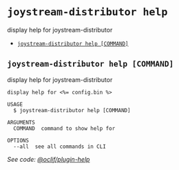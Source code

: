 `joystream-distributor help`
============================

display help for joystream-distributor

* [`joystream-distributor help [COMMAND]`](#joystream-distributor-help-command)

## `joystream-distributor help [COMMAND]`

display help for joystream-distributor

```
display help for <%= config.bin %>

USAGE
  $ joystream-distributor help [COMMAND]

ARGUMENTS
  COMMAND  command to show help for

OPTIONS
  --all  see all commands in CLI
```

_See code: [@oclif/plugin-help](https://github.com/oclif/plugin-help/blob/v2.2.3/src/commands/help.ts)_
